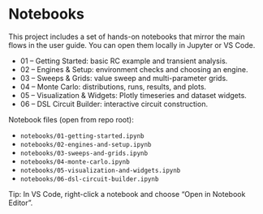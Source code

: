 # Notebooks

This project includes a set of hands-on notebooks that mirror the main flows in the user guide. You can open them locally in Jupyter or VS Code.

- 01 – Getting Started: basic RC example and transient analysis.
- 02 – Engines & Setup: environment checks and choosing an engine.
- 03 – Sweeps & Grids: value sweep and multi-parameter grids.
- 04 – Monte Carlo: distributions, runs, results, and plots.
- 05 – Visualization & Widgets: Plotly timeseries and dataset widgets.
- 06 – DSL Circuit Builder: interactive circuit construction.

Notebook files (open from repo root):

- `notebooks/01-getting-started.ipynb`
- `notebooks/02-engines-and-setup.ipynb`
- `notebooks/03-sweeps-and-grids.ipynb`
- `notebooks/04-monte-carlo.ipynb`
- `notebooks/05-visualization-and-widgets.ipynb`
- `notebooks/06-dsl-circuit-builder.ipynb`

Tip: In VS Code, right-click a notebook and choose “Open in Notebook Editor”.
